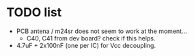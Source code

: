 # TODO list

* PCB antena / m24sr does not seem to work at the moment...
  * C40, C41 from dev board? check if this helps.
* 4.7uF + 2x100nF (one per IC) for Vcc decoupling.
